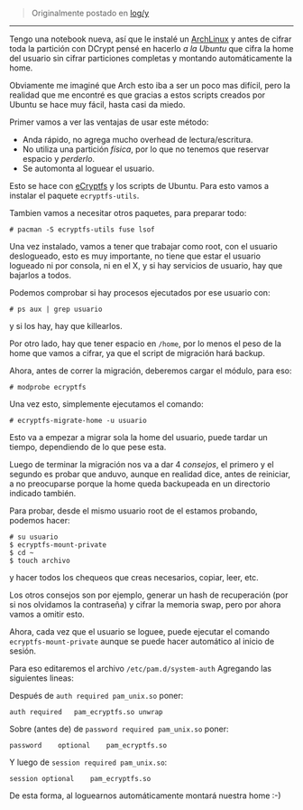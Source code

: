<!-- TITLE: Cifrando tu home en Archlinux -->
<!-- SUBTITLE: Utilizando eCryptFS -->

> Originalmente postado en [log/y](https://log.exos.ninja/y)

---

Tengo una notebook nueva, así que le instalé un [ArchLinux](https://log.exos.ninja/?q=archlinux) y antes de cifrar toda la partición con DCrypt pensé en hacerlo *a la Ubuntu* que cifra la home del usuario sin cifrar particiones completas y montando automáticamente la home.

Obviamente me imaginé que Arch esto iba a ser un poco mas difícil, pero la realidad que me encontré es que gracias a estos scripts creados por Ubuntu se hace muy fácil, hasta casi da miedo.

Primer vamos a ver las ventajas de usar este método:

* Anda rápido, no agrega mucho overhead de lectura/escritura.
* No utiliza una partición *física*, por lo que no tenemos que reservar espacio y *perderlo*.
* Se automonta al loguear el usuario.

Esto se hace con [eCryptfs](http://ecryptfs.org/) y los scripts de Ubuntu. Para esto vamos a instalar el paquete ```ecryptfs-utils```.

Tambien vamos a necesitar otros paquetes, para preparar todo:

    # pacman -S ecryptfs-utils fuse lsof

Una vez instalado, vamos a tener que trabajar como root, con el usuario deslogueado, esto es muy importante, no tiene que estar el usuario logueado ni por consola, ni en el X, y si hay servicios de usuario, hay que bajarlos a todos.

Podemos comprobar si hay procesos ejecutados por ese usuario con:

    # ps aux | grep usuario

y si los hay, hay que killearlos.

Por otro lado, hay que tener espacio en ```/home```, por lo menos el peso de la home que vamos a cifrar, ya que el script de migración hará backup.

Ahora, antes de correr la migración, deberemos cargar el módulo, para eso:

    # modprobe ecryptfs

Una vez esto, simplemente ejecutamos el comando:

    # ecryptfs-migrate-home -u usuario

Esto va a empezar a migrar sola la home del usuario, puede tardar un tiempo, dependiendo de lo que pese esta.

Luego de terminar la migración nos va a dar 4 *consejos*, el primero y el segundo es probar que anduvo, aunque en realidad dice, antes de reiniciar, a no preocuparse porque la home queda backupeada en un directorio indicado también.

Para probar, desde el mismo usuario root de el estamos probando, podemos hacer:

    # su usuario
    $ ecryptfs-mount-private
    $ cd ~
    $ touch archivo

y hacer todos los chequeos que creas necesarios, copiar, leer, etc.

Los otros consejos son por ejemplo, generar un hash de recuperación (por si nos olvidamos la contraseña) y cifrar la memoria swap, pero por ahora vamos a omitir esto.

Ahora, cada vez que el usuario se loguee, puede ejecutar el comando ```ecryptfs-mount-private``` aunque se puede hacer automático al inicio de sesión.

Para eso editaremos el archivo ```/etc/pam.d/system-auth``` Agregando las siguientes lineas:

Después de ```auth required pam_unix.so``` poner:

    auth required	pam_ecryptfs.so unwrap    

Sobre (antes de) de ```password required pam_unix.so``` poner:

    password	optional	pam_ecryptfs.so

Y luego de ```session required pam_unix.so```:

    session	optional	pam_ecryptfs.so

De esta forma, al loguearnos automáticamente montará nuestra home :-)